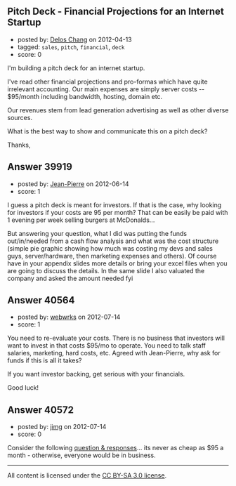 ## Pitch Deck - Financial Projections for an Internet Startup

- posted by: [Delos Chang](https://stackexchange.com/users/-1/17477-delos-chang) on 2012-04-13
- tagged: `sales`, `pitch`, `financial`, `deck`
- score: 0

I'm building a pitch deck for an internet startup.

I've read other financial projections and pro-formas which have quite irrelevant accounting. Our main expenses are simply server costs -- $95/month including bandwidth, hosting, domain etc. 

Our revenues stem from lead generation advertising as well as other diverse sources. 

What is the best way to show and communicate this on a pitch deck?

Thanks,


## Answer 39919

- posted by: [Jean-Pierre](https://stackexchange.com/users/-1/16984-jean-pierre) on 2012-06-14
- score: 1

I guess a pitch deck is meant for investors. If that is the case, why looking for investors if your costs are 95 per month? That can be easily be paid with 1 evening per week selling burgers at McDonalds...

But answering your question, what I did was putting the funds out/in/needed from a cash flow analysis and what was the cost structure (simple pie graphic showing how much was costing my devs and sales guys, server/hardware, then marketing expenses and others). Of course have in your appendix slides more details or bring your excel files when you are going to discuss the details. In the same slide I also valuated the company and asked the amount needed fyi


## Answer 40564

- posted by: [webwrks](https://stackexchange.com/users/-1/18470-webwrks) on 2012-07-14
- score: 1

You need to re-evaluate your costs.  There is no business that investors will want to invest in that costs $95/mo to operate.  You need to talk staff salaries, marketing, hard costs, etc.  Agreed with Jean-Pierre, why ask for funds if this is all it takes?

If you want investor backing, get serious with your financials.

Good luck!


## Answer 40572

- posted by: [jimg](https://stackexchange.com/users/-1/2380-jimg) on 2012-07-14
- score: 0

<p>Consider the following <a href="http://answers.onstartups.com/questions/22961/why-do-startups-need-so-much-money">question &amp; responses</a>... its never as cheap as $95 a month - otherwise, everyone would be in business. </p>




---

All content is licensed under the [CC BY-SA 3.0 license](https://creativecommons.org/licenses/by-sa/3.0/).
